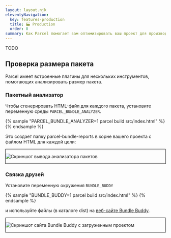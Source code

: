 ```yaml
---
layout: layout.njk
eleventyNavigation:
  key: features-production
  title: 🏭 Production
  order: 8
summary: Как Parcel помогает вам оптимизировать ваш проект для производства
---
```


TODO

## Проверка размера пакета

Parcel имеет встроенные плагины для нескольких инструментов, помогающих анализировать размер пакета.

### Пакетный анализатор

Чтобы сгенерировать HTML-файл для каждого пакета, установите переменную среды `PARCEL_BUNDLE_ANALYZER`.

{% sample "PARCEL_BUNDLE_ANALYZER=1 parcel build src/index.html" %}
{% endsample %}

Это создает папку parcel-bundle-reports в корне вашего проекта с файлом HTML для каждой цели:

<div style="border: 1px solid black">

![Скриншот вывода анализатора пакетов](/assets/bundle-analyzer.png)

</div>

### Связка друзей

Установите переменную окружения `BUNDLE_BUDDY`

{% sample "BUNDLE_BUDDY=1 parcel build src/index.html" %}
{% endsample %}

и используйте файлы (в каталоге dist) на [веб-сайте Bundle Buddy](https://bundle-buddy.com/parcel).

<div style="border: 1px solid black">

![Скриншот сайта Bundle Buddy с загруженным проектом](/assets/bundle-buddy.png)

</div>
